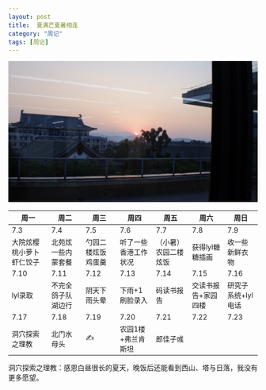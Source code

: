 ```yaml
---
layout: post
title:  夏满芒夏暑相连
category: "周记"
tags: [周记]
---
```

![日落-可惜没有更好的相机](/asset/23C1FB38-84F5-4DE6-9F40-8C9C12B43E6D-18914-000002222BFE026E.jpeg)

|周一|周二|周三|周四|周五|周六|周日|
| --- | --- | --- | --- | --- | --- | --- |
|7.3|7.4|7.5|7.6|7.7|7.8|7.9|
|大院炫樱桃小萝卜虾仁饺子|北苑炫一些内蒙套餐|勺园二楼炫饭鸡蛋羹|听了一些香港工作状况|（小暑）农园二楼炫饭|获得lyl糖糖插画|收一些新鲜衣物|
|7.10|7.11|7.12|7.13|7.14|7.15|7.16|
|lyl录取|不完全鸽子队湖边行|阴天下雨头晕|下雨+1刷脸录入|码读书报告|交读书报告+家园四楼|研究子系统+lyl电话|
7.17|7.18|7.19|7.20|7.21|7.22|7.23|
|洞穴探索之理教|北门水母头|✍️|农园1楼+弗兰肯斯坦|郎佳子彧|

洞穴探索之理教：感恩白昼很长的夏天，晚饭后还能看到西山、塔与日落，我没有更多愿望。